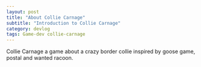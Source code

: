 ```yaml
---
layout: post
title: "About Collie Carnage"
subtitle: "Introduction to Collie Carnage"
category: devlog
tags: Game-dev collie-carnage
---
```

Collie Carnage a game about a crazy border collie inspired by goose game, postal and wanted racoon.
